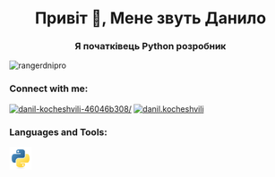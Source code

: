<h1 align="center">Привіт 👋, Мене звуть Данило</h1>
<h3 align="center">Я початківець Python розробник</h3>

<p align="left"> <img src="https://komarev.com/ghpvc/?username=rangerdnipro&label=Profile%20views&color=0e75b6&style=flat" alt="rangerdnipro" /> </p>

<h3 align="left">Connect with me:</h3>
<p align="left">
<a href="https://linkedin.com/in/danil-kocheshvili-46046b308/" target="blank"><img align="center" src="https://raw.githubusercontent.com/rahuldkjain/github-profile-readme-generator/master/src/images/icons/Social/linked-in-alt.svg" alt="danil-kocheshvili-46046b308/" height="30" width="40" /></a>
<a href="https://fb.com/danil.kocheshvili" target="blank"><img align="center" src="https://raw.githubusercontent.com/rahuldkjain/github-profile-readme-generator/master/src/images/icons/Social/facebook.svg" alt="danil.kocheshvili" height="30" width="40" /></a>
</p>

<h3 align="left">Languages and Tools:</h3>
<p align="left"> <a href="https://www.python.org" target="_blank" rel="noreferrer"> <img src="https://raw.githubusercontent.com/devicons/devicon/master/icons/python/python-original.svg" alt="python" width="40" height="40"/> </a> </p>
